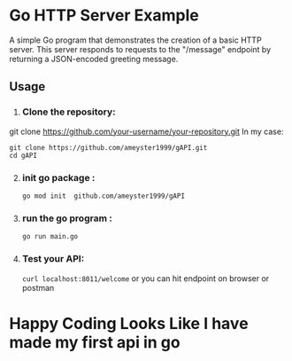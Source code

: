 # Go HTTP Server Example

A simple Go program that demonstrates the creation of a basic HTTP server. This server responds to requests to the "/message" endpoint by returning a JSON-encoded greeting message.

## Usage

1. ### Clone the repository:
  git clone https://github.com/your-username/your-repository.git
  In my case:



   ```
   git clone https://github.com/ameyster1999/gAPI.git
   cd gAPI

   ```
2. ### init go package :
   ``
    go mod init  github.com/ameyster1999/gAPI
   ``
3. ### run the go program :
   ``
    go run main.go
   ``
4. ### Test your API:
    ``
     curl localhost:8011/welcome
    ``
    or you can hit endpoint on  browser or postman 


# Happy Coding Looks Like I have made my first api in  go 










